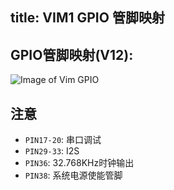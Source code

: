 title: VIM1 GPIO 管脚映射
---

## GPIO管脚映射(V12):
![Image of Vim GPIO](/android/images/vim1/vim_pinout.png)


## 注意

* `PIN17-20`: 串口调试
* `PIN29-33`: I2S
* `PIN36`: 32.768KHz时钟输出
* `PIN38`: 系统电源使能管脚

